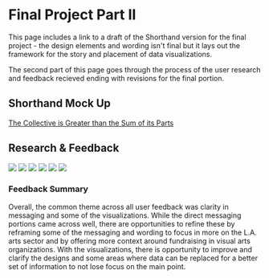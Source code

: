 # Final Project Part II

This page includes a link to a draft of the Shorthand version for the final project - the design elements and wording isn't final but it lays out the framework for the story and placement of data visualizations. 

The second part of this page goes through the process of the user research and feedback recieved ending with revisions for the final portion.

## Shorthand Mock Up

[The Collective is Greater than the Sum of its Parts](https://preview.shorthand.com/5lPU4QAcTv2U2C65) 

## Research & Feedback

<img src="./TSWD_Final Part II_1.png">

<img src="./TSWD_Final Part II_2.png">

<img src="./TSWD_Final Part II_3.png">

<img src="./TSWD_Final Part II_4.png">

<img src="./TSWD_Final Part II_5.png">

<img src="./TSWD_Final Part II_6.png">

### Feedback Summary

Overall, the common theme across all user feedback was clarity in messaging and some of the visualizations. 
While the direct messaging portions came across well, there are opportunities to refine these by reframing some of the messaging and wording to focus in more on the L.A. arts sector and by offering more context around fundraising in visual arts organizations. 
With the visualizations, there is opportunity to improve and clarify the designs and some areas where data can be replaced for a better set of information to not lose focus on the main point. 
